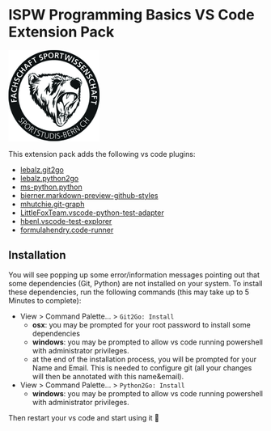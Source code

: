 # ISPW Programming Basics VS Code Extension Pack

![ispw](logo.png)

This extension pack adds the following vs code plugins:

- [lebalz.git2go](https://marketplace.visualstudio.com/items?itemName=lebalz.git2go)
- [lebalz.python2go](https://marketplace.visualstudio.com/items?itemName=lebalz.python2go)
- [ms-python.python](https://marketplace.visualstudio.com/items?itemName=ms-python.python)
- [bierner.markdown-preview-github-styles](https://marketplace.visualstudio.com/items?itemName=bierner.markdown-preview-github-styles)
- [mhutchie.git-graph](https://marketplace.visualstudio.com/items?itemName=mhutchie.git-graph)
- [LittleFoxTeam.vscode-python-test-adapter](https://marketplace.visualstudio.com/items?itemName=LittleFoxTeam.vscode-python-test-adapter)
- [hbenl.vscode-test-explorer](https://marketplace.visualstudio.com/items?itemName=hbenl.vscode-test-explorer)
- [formulahendry.code-runner](https://marketplace.visualstudio.com/items?itemName=formulahendry.code-runner)


## Installation

You will see popping up some error/information messages pointing out that some dependencies (Git, Python) are not installed on your system. To install these dependencies, run the following commands (this may take up to 5 Minutes to complete):

- View > Command Palette... > `Git2Go: Install`
    - **osx**: you may be prompted for your root password to install some dependencies
    - **windows**: you may be prompted to allow vs code running powershell with administrator privileges.
    - at the end of the installation process, you will be prompted for your Name and Email. This is needed to configure git (all your changes will then be annotated with this name&email).  
- View > Command Palette... > `Python2Go: Install`
    - **windows**: you may be prompted to allow vs code running powershell with administrator privileges.

Then restart your vs code and start using it 🎉